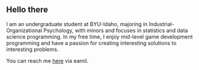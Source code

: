 ## Hello there

<!--
**SPatten3/SPatten3** is a ✨ _special_ ✨ repository because its `README.md` (this file) appears on your GitHub profile.

Here are some ideas to get you started:

- 🔭 I’m currently working on ...
- 🌱 I’m currently learning ...
- 👯 I’m looking to collaborate on ...
- 🤔 I’m looking for help with ...
- 💬 Ask me about ...
- 📫 How to reach me: ...
- 😄 Pronouns: ...
- ⚡ Fun fact: ...
-->

I am an undergraduate student at BYU-Idaho, majoring in Industrial-Organizational Psychology, with minors and focuses in statistics and data science programming. In my free time, I enjoy mid-level game development programming and have a passion for creating interesting solutions to interesting problems.

You can reach me [here](mailto:spencer.patten@hotmail.com) via eamil.


